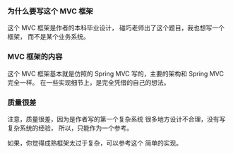 ### 为什么要写这个 MVC 框架

这个 MVC 框架是作者的本科毕业设计，
碰巧老师出了这个题目，我也想写一个框架，
而不是某个业务系统。

### MVC 框架的内容

这个 MVC 框架基本就是仿照的 Spring MVC
写的，主要的架构和 Spring MVC 完全一样。
在一些实现细节上，是完全凭借的自己的想法。

### 质量很差

注意，质量很差，因为是作者写的第一个复杂系统
很多地方设计不合理，没有写复杂系统的经验，
所以，只能作为一个参考。

如果，你觉得成熟框架太过于复杂，可以参考这个
简单的实现。
